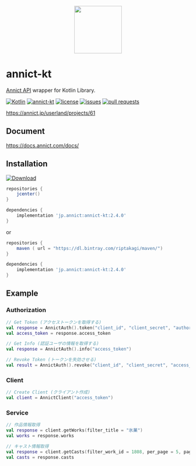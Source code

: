 <p align="center"><a href="https://annict.com" target="_blank" rel="noopener"><img src="https://user-images.githubusercontent.com/56767/56467671-fdd6ea80-645c-11e9-9056-a5d3fd5739e6.png" width="130" /></a></p>

# annict-kt
[Annict API](https://github.com/annict/annict) wrapper for Kotlin Library.

[![Kotlin](https://img.shields.io/badge/Kotlin-1.4.21-blue?style=flat-square)](https://kotlinlang.org)
[![annict-kt](https://img.shields.io/github/v/release/iam-takagi/annict-kt?style=flat-square)](https://github.com/iam-takagi/annict-kt/releases/latest)
[![license](https://img.shields.io/github/license/iam-takagi/annict-kt?style=flat-square)](./LICENSE)
[![issues](https://img.shields.io/github/issues/iam-takagi/annict-kt?style=flat-square)](https://github.com/iam-takagi/annict-kt/issues)
[![pull requests](https://img.shields.io/github/issues-pr/iam-takagi/annict-kt?style=flat-square)](https://github.com/iam-takagi/annict-kt/pulls)

https://annict.jp/userland/projects/61

## Document
https://docs.annict.com/docs/

## Installation
[ ![Download](https://api.bintray.com/packages/riptakagi/maven/annict-kt/images/download.svg?version=2.4.0) ](https://bintray.com/riptakagi/maven/annict-kt/2.4.0/link)

```gradle
repositories {
    jcenter()
}

dependencies {
    implementation 'jp.annict:annict-kt:2.4.0'
}
```

or

```gradle
repositories {
    maven ( url = "https://dl.bintray.com/riptakagi/maven/")
}

dependencies {
    implementation 'jp.annict:annict-kt:2.4.0'
}
```

## Example

### Authorization

```kotlin
// Get Token (アクセストークンを取得する)
val response = AnnictAuth().token("client_id", "client_secret", "authorization_code"(default), "urn:ietf:wg:oauth:2.0:oob"(default), "code")
val access_token = response.access_token
```

```kotlin
// Get Info (認証ユーザの情報を取得する)
val response = AnnictAuth().info("access_token")
```

```kotlin
// Revoke Token (トークンを失効させる)
val result = AnnictAuth().revoke("client_id", "client_secret", "access_token")
```

### Client
```kotlin
// Create Client (クライアント作成)
val client = AnnictClient("access_token")
```

### Service

```kotlin
// 作品情報取得
val response = client.getWorks(filter_title = "氷菓")
val works = response.works
```

```kotlin
// キャスト情報取得
val response = client.getCasts(filter_work_id = 1808, per_page = 5, page = 5)
val casts = response.casts
```
